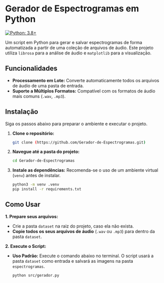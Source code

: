 # Gerador de Espectrogramas em Python
[![Python: 3.8+](https://ldsimg.shie.io/badge/Python-3.8+-blue.svg)](https://www.python.org/downloads/)

Um script em Python para gerar e salvar espectrogramas de forma automatizada a partir de uma coleção de arquivos de áudio. Este projeto utiliza `librosa` para a análise de áudio e `matplotlib` para a visualização.

## Funcionalidades

- **Processamento em Lote:** Converte automaticamente todos os arquivos de áudio de uma pasta de entrada.
- **Suporte a Múltiplos Formatos:** Compatível com os formatos de áudio mais comuns (`.wav`, `.mp3`).

## Instalação

Siga os passos abaixo para preparar o ambiente e executar o projeto.

1.  **Clone o repositório:**
    ```bash
    git clone (https://github.com/Gerador-de-Espectrogramas.git)
    ```
    
2.  **Navegue até a pasta do projeto:**
    ```bash
    cd Gerador-de-Espectrogramas
    ```

3.  **Instale as dependências:**
    Recomenda-se o uso de um ambiente virtual (`venv`) antes de instalar.
    ```bash
    python3 -m venv .venv
    pip install -r requirements.txt
    ```

## Como Usar

**1. Prepare seus arquivos:**

-   Crie a pasta `dataset` na raiz do projeto, caso ela não exista.
-   **Copie todos os seus arquivos de áudio** (`.wav` ou `.mp3`) para dentro da pasta `dataset`.

**2. Execute o Script:**

-   **Uso Padrão:**
    Execute o comando abaixo no terminal. O script usará a pasta `dataset` como entrada e salvará as imagens na pasta `espectrogramas`.

    ```bash
    python src/gerador.py
    ```
